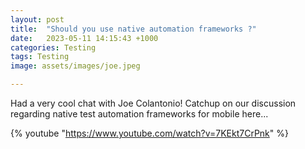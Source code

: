 ```yaml
---
layout: post
title:  "Should you use native automation frameworks ?"
date:   2023-05-11 14:15:43 +1000
categories: Testing
tags: Testing
image: assets/images/joe.jpeg

---
```


Had a very cool chat with Joe Colantonio! Catchup on our discussion regarding native test automation frameworks for mobile here...

{% youtube "https://www.youtube.com/watch?v=7KEkt7CrPnk" %}